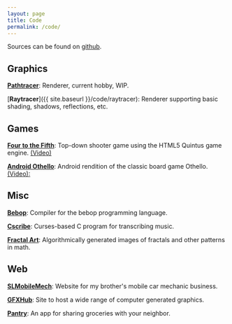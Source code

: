 ```yaml
---
layout: page
title: Code
permalink: /code/
---
```


Sources can be found on [github](https://github.com/CLaverdiere?tab=repositories).

## Graphics

[**Pathtracer**](https://github.com/CLaverdiere/pathtracer): Renderer, current hobby, WIP.

[**Raytracer**]({{ site.baseurl }}/code/raytracer): Renderer supporting basic shading, shadows, reflections, etc.

## Games

[**Four to the Fifth**](http://userpages.umbc.edu/~chlaver1/Four-to-the-Fifth/game.html): Top-down shooter game using the HTML5 Quintus game engine. [(Video)](https://www.youtube.com/watch?v=6s_N5K5lEe0)

[**Android Othello**](https://www.youtube.com/watch?v=cgYr_8iPR-I&feature=youtu.be): Android rendition of the classic board game Othello. [(Video):](https://www.youtube.com/watch?v=cgYr_8iPR-I&feature=youtu.be)

## Misc

[**Bebop**](https://github.com/CLaverdiere/bebop): Compiler for the bebop programming language.

[**Cscribe**](https://github.com/CLaverdiere/cscribe): Curses-based C program for transcribing music.

[**Fractal Art**](https://github.com/CLaverdiere/Fractals): Algorithmically generated images of fractals and other patterns in math.

## Web

[**SLMobileMech**](http://slmm.herokuapp.com/): Website for my brother's mobile car mechanic business.

[**GFXHub**](http://gfxhub.herokuapp.com): Site to host a wide range of computer generated graphics.

[**Pantry**](https://app-pantry.herokuapp.com/): An app for sharing groceries with your neighbor.

